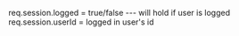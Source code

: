 req.session.logged = true/false --- will hold if user is logged 
req.session.userId = logged in user's id 
